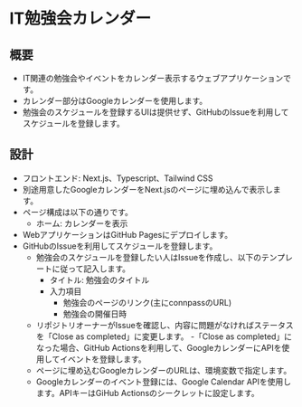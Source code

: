 # IT勉強会カレンダー

## 概要

- IT関連の勉強会やイベントをカレンダー表示するウェブアプリケーションです。
- カレンダー部分はGoogleカレンダーを使用します。
- 勉強会のスケジュールを登録するUIは提供せず、GitHubのIssueを利用してスケジュールを登録します。

## 設計

- フロントエンド: Next.js、Typescript、Tailwind CSS
- 別途用意したGoogleカレンダーをNext.jsのページに埋め込んで表示します。
- ページ構成は以下の通りです。
  - ホーム: カレンダーを表示
- WebアプリケーションはGitHub Pagesにデプロイします。
- GitHubのIssueを利用してスケジュールを登録します。
  - 勉強会のスケジュールを登録したい人はIssueを作成し、以下のテンプレートに従って記入します。
    - タイトル: 勉強会のタイトル
    - 入力項目
      - 勉強会のページのリンク(主にconnpassのURL)
      - 勉強会の開催日時
  - リポジトリオーナーがIssueを確認し、内容に問題がなければステータスを「Close as completed」に変更します。
  -「Close as completed」になった場合、GitHub Actionsを利用して、GoogleカレンダーにAPIを使用してイベントを登録します。
  - ページに埋め込むGoogleカレンダーのURLは、環境変数で指定します。
  - Googleカレンダーのイベント登録には、Google Calendar APIを使用します。APIキーはGiHub Actionsのシークレットに設定します。
